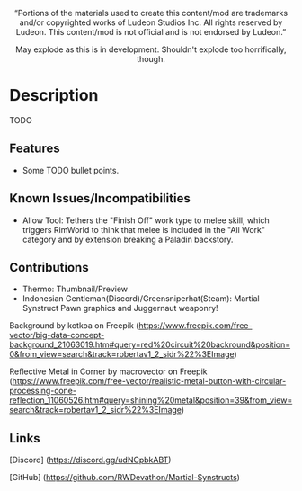 <p align="center">
	“Portions of the materials used to create this content/mod are trademarks and/or copyrighted works of Ludeon Studios Inc. All rights reserved by Ludeon. This content/mod is not official and is not endorsed by Ludeon.”
</p>
<p align="center">
	May explode as this is in development. Shouldn't explode too horrifically, though.
</p>

# Description
TODO

## Features
* Some TODO bullet points.

## Known Issues/Incompatibilities
* Allow Tool: Tethers the "Finish Off" work type to melee skill, which triggers RimWorld to think that melee is included in the "All Work" category and by extension breaking a Paladin backstory.

## Contributions
* Thermo: Thumbnail/Preview
* Indonesian Gentleman(Discord)/Greensniperhat(Steam): Martial Synstruct Pawn graphics and Juggernaut weaponry!

Background by kotkoa on Freepik
(https://www.freepik.com/free-vector/big-data-concept-background_21063019.htm#query=red%20circuit%20backround&position=0&from_view=search&track=robertav1_2_sidr%22%3EImage)

Reflective Metal in Corner by macrovector on Freepik
(https://www.freepik.com/free-vector/realistic-metal-button-with-circular-processing-cone-reflection_11060526.htm#query=shining%20metal&position=39&from_view=search&track=robertav1_2_sidr%22%3EImage)

## Links
[Discord] (https://discord.gg/udNCpbkABT)

[GitHub] (https://github.com/RWDevathon/Martial-Synstructs)
